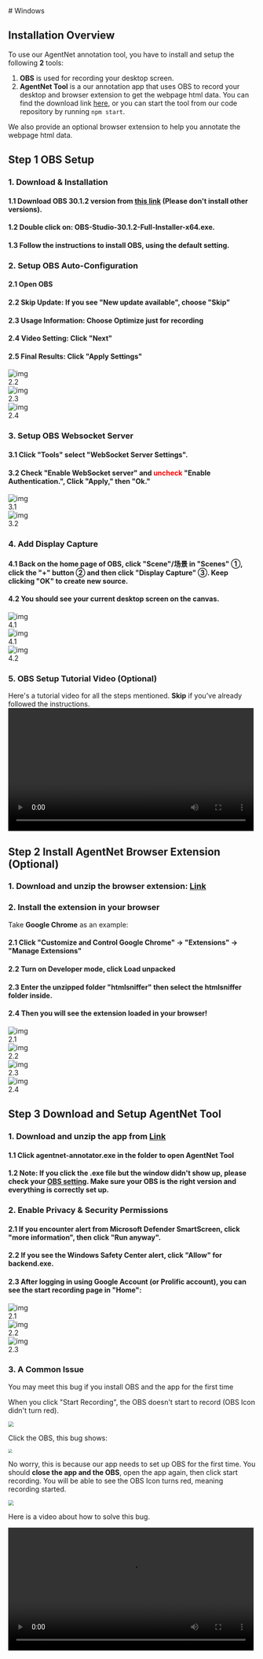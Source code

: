 <link rel="stylesheet" href="../assets/style.css">
# Windows

## Installation Overview

To use our AgentNet annotation tool, you have to install and setup the following **2** tools:

1. **OBS** is used for recording your desktop screen.
2. **AgentNet Tool** is a our annotation app that uses OBS to record your desktop and browser extension to get the webpage html data. You can find the download link [here](https://drive.google.com/file/d/1ZcGNbNj6dfqsaSwolbk5jxSnES-5w6QD/view?usp=drive_link), or you can start the tool from our code repository by running `npm start`.

We also provide an optional browser extension to help you annotate the webpage html data.

## Step 1 OBS Setup

### 1. Download & Installation

#### 1.1 Download **OBS 30.1.2 version** from [this link](https://drive.google.com/file/d/1gas-fR4HJdp2_k8JtqTC98SBRA9sxWJV/view?usp=drive_link) (Please don't install other versions).

#### 1.2 Double click on: **OBS-Studio-30.1.2-Full-Installer-x64.exe**.

#### 1.3 Follow the instructions to install OBS, using the default setting.

<!-- [TODO]

<div style="text-align: center;">
    <img src="../windows_assets/obs0.png" alt="img" style="zoom:33%;">
</div> -->

### 2. Setup OBS Auto-Configuration

#### 2.1 Open OBS

#### 2.2 Skip Update: If you see "New update available", choose "Skip"

#### 2.3 Usage Information: Choose **Optimize just for recording**

#### 2.4 Video Setting: Click "Next"

#### 2.5 Final Results: Click "Apply Settings"

<div class="image-collection">
<div class="image-container">
 <img src="../windows_assets/obs1.png" alt="img" class="step-image">
 <div class="step-tag">2.2</div>
</div>
<div class="image-container">
 <img src="../windows_assets/obs3.png" alt="img" class="step-image">
 <div class="step-tag">2.3</div>
</div>
<div class="image-container">
 <img src="../windows_assets/obs4.png" alt="img" class="step-image">
 <div class="step-tag">2.4</div>
</div>
</div>

### 3. Setup OBS Websocket Server

#### 3.1 Click **"Tools"** select **"WebSocket Server Settings".**

#### 3.2 Check **"Enable WebSocket server"** and <span style="color:red;">**uncheck**</span> **"Enable Authentication."**, Click "Apply," then "Ok."

<div class="image-collection">
    <div class="image-container">
        <img src="../windows_assets/obs5.png" alt="img" class="step-image">
        <div class="step-tag">3.1</div>
    </div>
    <div class="image-container">
        <img src="../windows_assets/obs6.png" alt="img" class="step-image">
        <div class="step-tag">3.2</div>
    </div>
</div>

### 4. Add Display Capture

#### 4.1 Back on the home page of OBS, click **"Scene"**/**场景** in "Scenes" ①, click the **"+"** button ② and then click **"Display Capture"** ③. Keep clicking "OK" to create new source.

#### 4.2 You should see your **current desktop** screen on the canvas.

<div class="image-collection">
<div class="image-container">
    <img src="../windows_assets/obs7.png" alt="img" class="step-image">
    <div class="step-tag">4.1</div>
</div>
<div class="image-container">
    <img src="../windows_assets/obs8.png" alt="img" class="step-image">
    <div class="step-tag">4.1</div>
</div>
<div class="image-container">
    <img src="../windows_assets/obs9.png" alt="img" class="step-image">
    <div class="step-tag">4.2</div>
</div>
</div>

### 5. OBS Setup Tutorial Video (Optional)

Here's a tutorial video for all the steps mentioned. **Skip** if you've already followed the instructions.
<video width="500" controls>

  <source src="../windows_assets/windows_setup_obs.mp4" type="video/mp4">
</video>

## Step 2 Install AgentNet Browser Extension (Optional)

### 1. Download and unzip the browser extension: [**Link**](https://drive.google.com/drive/folders/14EJGi6buBT5O4mJ-58ghMkaZf1uXS1oN)

### 2. Install the extension in your browser

Take **Google Chrome** as an example:

#### 2.1 Click "Customize and Control Google Chrome" -> "Extensions" -> "Manage Extensions"

#### 2.2 Turn on **Developer mode**, click **Load unpacked**

#### 2.3 Enter the unzipped folder "htmlsniffer" then select the htmlsniffer folder inside.

#### 2.4 Then you will see the extension loaded in your browser!

<div class="image-collection">
    <div class="image-container">
        <img src="../windows_assets/html0.png" alt="img" class="step-image">
        <div class="step-tag">2.1</div>
    </div>
    <div class="image-container">
        <img src="../windows_assets/developer_mode.png" alt="img" class="step-image">
        <div class="step-tag">2.2</div>
    </div>
    <div class="image-container">
        <img src="../windows_assets/html2.png" alt="img" class="step-image">
        <div class="step-tag">2.3</div>
    </div>
    <div class="image-container">
        <img src="../windows_assets/html3.png" alt="img" class="step-image">
        <div class="step-tag">2.4</div>
    </div>
</div>

## Step 3 Download and Setup AgentNet Tool

### 1. Download and unzip the app from [**Link**](https://drive.google.com/drive/folders/1ycugrYPh8M2Bu6hlt1-3rZrOIxQLtseu)

#### 1.1 Click **agentnet-annotator.exe** in the folder to open AgentNet Tool

#### 1.2 Note: If you click the .exe file but the window didn't show up, please check your [OBS setting](#step-1-obs-setup). Make sure your OBS is the right version and everything is correctly set up.

<!-- The App's home page looks like below.

<div style="text-align: center;">
    <img src="../windows_assets/app1.png" alt="img" style="zoom:33%; width: 75%;">
</div> -->

### 2. Enable Privacy & Security Permissions

#### 2.1 If you encounter alert from Microsoft Defender SmartScreen, click "more information", then click "Run anyway".

#### 2.2 If you see the Windows Safety Center alert, click "Allow" for backend.exe.

#### 2.3 After logging in using Google Account (or Prolific account), you can see the start recording page in "Home":

<div class="image-collection">
    <div class="image-container">
        <img src="../windows_assets/AD_4nXdILQ4EVsS6AJ_0C1Nk5bqSlJQgJWEV2Ax4OyzJM7lyznGZ_xob-N_LZFfQT3-JkBKvO16UbS2C9LkzAVqoDn9W7_V2hYwO0ZsOLXx5CBRa4OWyTzMpSVAdvx7AIfRcxutdlB27GG6tYBQsi8M1gVanYkVf.png" alt="img" class="step-image" />
        <div class="step-tag">2.1</div>
    </div>
    <div class="image-container">
        <img src="../windows_assets/AD_4nXeUI3Y5EtR6WTpOj_Pl2jSg6EdlclUw_zBcbBUX6lIgtdnojywZvTA-zYT3taaC1KWC1F-FqqV4_wYI6_nq83WG62J6hSmNy-a3x370JP-1WVQtV84opr3_fxZj-tjACaihYB1yOCKrZHERN8IITYuVmB8H.png" alt="img" class="step-image" />
        <div class="step-tag">2.2</div>
    </div>
    <div class="image-container">
        <img src="../windows_assets/app1.png" alt="img" class="step-image"/>
        <div class="step-tag">2.3</div>
    </div>
</div>

### 3. A Common Issue

You may meet this bug if you install OBS and the app for the first time

When you click "Start Recording", the OBS doesn't start to record (OBS Icon didn't turn red).

<img src="../windows_assets/obs_icon1.png" style="zoom:70%;" />

Click the OBS, this bug shows:

<img src="../windows_assets/bug.png" style="zoom:50%;" />

No worry, this is because our app needs to set up OBS for the first time. You should **close the app and the OBS**, open the app again, then click start recording. You will be able to see the OBS Icon turns red, meaning recording started.

<img src="../windows_assets/obs_icon.png" style="zoom:70%;" />

Here is a video about how to solve this bug.

<video width="500" controls>
  <source src="../windows_assets/obs_start_bug.mp4" type="video/mp4">
</video>
